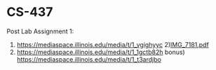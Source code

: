 # CS-437
Post Lab Assignment 1:
1) https://mediaspace.illinois.edu/media/t/1_vgighyyc
2)[IMG_7181.pdf](https://github.com/LegatoTheDev/CS-437/files/12553141/IMG_7181.pdf)
3) https://mediaspace.illinois.edu/media/t/1_1gctb82h
bonus) https://mediaspace.illinois.edu/media/t/1_t3ardjbo
